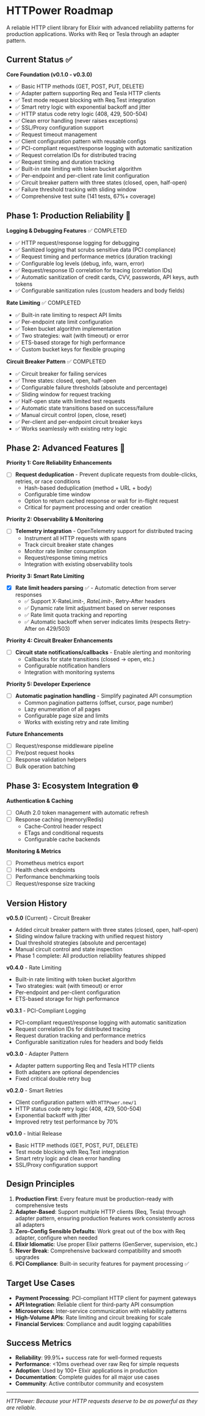 # HTTPower Roadmap

A reliable HTTP client library for Elixir with advanced reliability patterns for production applications. Works with Req or Tesla through an adapter pattern.

## Current Status ✅

**Core Foundation (v0.1.0 - v0.3.0)**

- ✅ Basic HTTP methods (GET, POST, PUT, DELETE)
- ✅ Adapter pattern supporting Req and Tesla HTTP clients
- ✅ Test mode request blocking with Req.Test integration
- ✅ Smart retry logic with exponential backoff and jitter
- ✅ HTTP status code retry logic (408, 429, 500-504)
- ✅ Clean error handling (never raises exceptions)
- ✅ SSL/Proxy configuration support
- ✅ Request timeout management
- ✅ Client configuration pattern with reusable configs
- ✅ PCI-compliant request/response logging with automatic sanitization
- ✅ Request correlation IDs for distributed tracing
- ✅ Request timing and duration tracking
- ✅ Built-in rate limiting with token bucket algorithm
- ✅ Per-endpoint and per-client rate limit configuration
- ✅ Circuit breaker pattern with three states (closed, open, half-open)
- ✅ Failure threshold tracking with sliding window
- ✅ Comprehensive test suite (141 tests, 67%+ coverage)

## Phase 1: Production Reliability 🚧

**Logging & Debugging Features** ✅ COMPLETED

- ✅ HTTP request/response logging for debugging
- ✅ Sanitized logging that scrubs sensitive data (PCI compliance)
- ✅ Request timing and performance metrics (duration tracking)
- ✅ Configurable log levels (debug, info, warn, error)
- ✅ Request/response ID correlation for tracing (correlation IDs)
- ✅ Automatic sanitization of credit cards, CVV, passwords, API keys, auth tokens
- ✅ Configurable sanitization rules (custom headers and body fields)

**Rate Limiting** ✅ COMPLETED

- ✅ Built-in rate limiting to respect API limits
- ✅ Per-endpoint rate limit configuration
- ✅ Token bucket algorithm implementation
- ✅ Two strategies: wait (with timeout) or error
- ✅ ETS-based storage for high performance
- ✅ Custom bucket keys for flexible grouping

**Circuit Breaker Pattern** ✅ COMPLETED

- ✅ Circuit breaker for failing services
- ✅ Three states: closed, open, half-open
- ✅ Configurable failure thresholds (absolute and percentage)
- ✅ Sliding window for request tracking
- ✅ Half-open state with limited test requests
- ✅ Automatic state transitions based on success/failure
- ✅ Manual circuit control (open, close, reset)
- ✅ Per-client and per-endpoint circuit breaker keys
- ✅ Works seamlessly with existing retry logic

## Phase 2: Advanced Features 🔮

**Priority 1: Core Reliability Enhancements**

- [ ] **Request deduplication** - Prevent duplicate requests from double-clicks, retries, or race conditions
  - Hash-based deduplication (method + URL + body)
  - Configurable time window
  - Option to return cached response or wait for in-flight request
  - Critical for payment processing and order creation

**Priority 2: Observability & Monitoring**

- [ ] **Telemetry integration** - OpenTelemetry support for distributed tracing
  - Instrument all HTTP requests with spans
  - Track circuit breaker state changes
  - Monitor rate limiter consumption
  - Request/response timing metrics
  - Integration with existing observability tools

**Priority 3: Smart Rate Limiting**

- [x] **Rate limit headers parsing** ✅ - Automatic detection from server responses
  - ✅ Support X-RateLimit-*, RateLimit-*, Retry-After headers
  - ✅ Dynamic rate limit adjustment based on server responses
  - ✅ Rate limit quota tracking and reporting
  - ✅ Automatic backoff when server indicates limits (respects Retry-After on 429/503)

**Priority 4: Circuit Breaker Enhancements**

- [ ] **Circuit state notifications/callbacks** - Enable alerting and monitoring
  - Callbacks for state transitions (closed → open, etc.)
  - Configurable notification handlers
  - Integration with monitoring systems

**Priority 5: Developer Experience**

- [ ] **Automatic pagination handling** - Simplify paginated API consumption
  - Common pagination patterns (offset, cursor, page number)
  - Lazy enumeration of all pages
  - Configurable page size and limits
  - Works with existing retry and rate limiting

**Future Enhancements**

- [ ] Request/response middleware pipeline
- [ ] Pre/post request hooks
- [ ] Response validation helpers
- [ ] Bulk operation batching

## Phase 3: Ecosystem Integration 🌐

**Authentication & Caching**

- [ ] OAuth 2.0 token management with automatic refresh
- [ ] Response caching (memory/Redis)
  - Cache-Control header respect
  - ETags and conditional requests
  - Configurable cache backends

**Monitoring & Metrics**

- [ ] Prometheus metrics export
- [ ] Health check endpoints
- [ ] Performance benchmarking tools
- [ ] Request/response size tracking

## Version History

**v0.5.0** (Current) - Circuit Breaker
- Added circuit breaker pattern with three states (closed, open, half-open)
- Sliding window failure tracking with unified request history
- Dual threshold strategies (absolute and percentage)
- Manual circuit control and state inspection
- Phase 1 complete: All production reliability features shipped

**v0.4.0** - Rate Limiting
- Built-in rate limiting with token bucket algorithm
- Two strategies: wait (with timeout) or error
- Per-endpoint and per-client configuration
- ETS-based storage for high performance

**v0.3.1** - PCI-Compliant Logging
- PCI-compliant request/response logging with automatic sanitization
- Request correlation IDs for distributed tracing
- Request duration tracking and performance metrics
- Configurable sanitization rules for headers and body fields

**v0.3.0** - Adapter Pattern
- Adapter pattern supporting Req and Tesla HTTP clients
- Both adapters are optional dependencies
- Fixed critical double retry bug

**v0.2.0** - Smart Retries
- Client configuration pattern with `HTTPower.new/1`
- HTTP status code retry logic (408, 429, 500-504)
- Exponential backoff with jitter
- Improved retry test performance by 70%

**v0.1.0** - Initial Release
- Basic HTTP methods (GET, POST, PUT, DELETE)
- Test mode blocking with Req.Test integration
- Smart retry logic and clean error handling
- SSL/Proxy configuration support

## Design Principles

1. **Production First**: Every feature must be production-ready with comprehensive tests
2. **Adapter-Based**: Support multiple HTTP clients (Req, Tesla) through adapter pattern, ensuring production features work consistently across all adapters
3. **Zero-Config Sensible Defaults**: Work great out of the box with Req adapter, configure when needed
4. **Elixir Idiomatic**: Use proper Elixir patterns (GenServer, supervision, etc.)
5. **Never Break**: Comprehensive backward compatibility and smooth upgrades
6. **PCI Compliance**: Built-in security features for payment processing ✅

## Target Use Cases

- **Payment Processing**: PCI-compliant HTTP client for payment gateways
- **API Integration**: Reliable client for third-party API consumption
- **Microservices**: Inter-service communication with reliability patterns
- **High-Volume APIs**: Rate limiting and circuit breaking for scale
- **Financial Services**: Compliance and audit logging capabilities

## Success Metrics

- **Reliability**: 99.9%+ success rate for well-formed requests
- **Performance**: <10ms overhead over raw Req for simple requests
- **Adoption**: Used by 100+ Elixir applications in production
- **Documentation**: Complete guides for all major use cases
- **Community**: Active contributor community and ecosystem

---

_HTTPower: Because your HTTP requests deserve to be as powerful as they are reliable._